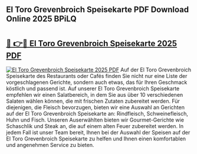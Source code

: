 ## El Toro Grevenbroich Speisekarte PDF Download Online 2025 BPiLQ

# <h2><a href="http://gcdw5pd.nevu.top/?p=El+Toro+Grevenbroich+Speisekarte">🔗 👉🔴 El Toro Grevenbroich Speisekarte 2025 PDF</a></h2>

[![El Toro Grevenbroich Speisekarte 2025 PDF](https://i.imgur.com/dBaPXMq.png)](http://gcdw5pd.nevu.top/?p=El+Toro+Grevenbroich+Speisekarte)
Auf der El Toro Grevenbroich Speisekarte des Restaurants oder Cafés finden Sie nicht nur eine Liste der vorgeschlagenen Gerichte, sondern auch etwas, das für Ihren Geschmack köstlich und passend ist. Auf unserer El Toro Grevenbroich Speisekarte empfehlen wir einen Salatbereich, in dem Sie aus über 10 verschiedenen Salaten wählen können, die mit frischen Zutaten zubereitet werden. Für diejenigen, die Fleisch bevorzugen, bieten wir eine Auswahl an Gerichten auf der El Toro Grevenbroich Speisekarte an: Rindfleisch, Schweinefleisch, Huhn und Fisch. Unseren Auserwählten bieten wir Gourmet-Gerichte wie Schaschlik und Steak an, die auf einem alten Feuer zubereitet werden. In jedem Fall ist unser Team bereit, Ihnen bei der Auswahl der Speisen auf der El Toro Grevenbroich Speisekarte zu helfen und Ihnen einen komfortablen und angenehmen Service zu bieten.

